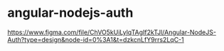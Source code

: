 # angular-nodejs-auth
https://www.figma.com/file/ChVO5kUiLylqTAgIf2kTJl/Angular-NodeJS-Auth?type=design&node-id=0%3A1&t=dzkcnLfY9rrs2LqC-1
